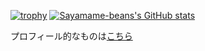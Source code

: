 [![trophy](https://github-profile-trophy.vercel.app/?username=Sayamame-beans&theme=tokyonight)](https://github.com/ryo-ma/github-profile-trophy)
[![Sayamame-beans's GitHub stats](https://github-readme-stats.vercel.app/api?username=Sayamame-beans&theme=tokyonight&show_icons=true&count_private=true)](https://github.com/anuraghazra/github-readme-stats)

プロフィール的なものは[こちら](https://sayamame-beans.github.io/profile/)

<!--
**Sayamame-beans/Sayamame-beans** is a ✨ _special_ ✨ repository because its `README.md` (this file) appears on your GitHub profile.

Here are some ideas to get you started:

- 🔭 I’m currently working on ...
- 🌱 I’m currently learning ...
- 👯 I’m looking to collaborate on ...
- 🤔 I’m looking for help with ...
- 💬 Ask me about ...
- 📫 How to reach me: ...
- 😄 Pronouns: ...
- ⚡ Fun fact: ...
-->
